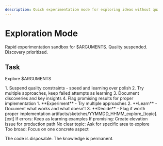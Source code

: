```yaml
---
description: Quick experimentation mode for exploring ideas without quality constraints
---
```


# Exploration Mode

Rapid experimentation sandbox for $ARGUMENTS. Quality suspended. Discovery prioritized.

## Task

<task>Explore $ARGUMENTS</task>

<requirements>
1. Suspend quality constraints - speed and learning over polish
2. Try multiple approaches, keep failed attempts as learning
3. Document discoveries and key insights
4. Flag promising results for proper implementation
</requirements>

<phases>
1. **Experiment** - Try multiple approaches
2. **Learn** - Document what works and what doesn't
3. **Decide** - Flag if worth proper implementation
</phases>

<output>
artifacts/sketches/YYMMDD_HHMM_explore_[topic].[ext]
</output>

<conditional>
If errors: Keep as learning examples
If promising: Create elevation issue for production path
</conditional>

<error-handling>
No clear topic: Ask for specific area to explore
Too broad: Focus on one concrete aspect
</error-handling>

The code is disposable. The knowledge is permanent.